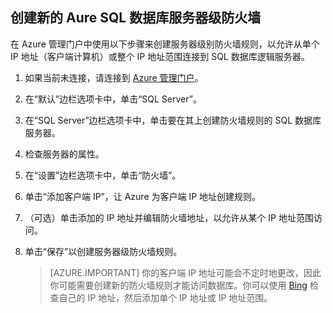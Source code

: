 
<!--
includes/sql-database-create-new-server-firewall-portal.md

Latest Freshness check:  2016-04-11 , carlrab.

As of circa 2016-04-11, the following topics might include this include:
articles/sql-database/sql-database-get-started-tutorial.md
articles/sql-database/sql-database-configure-firewall-settings

-->
## 创建新的 Aure SQL 数据库服务器级防火墙

在 Azure 管理门户中使用以下步骤来创建服务器级别防火墙规则，以允许从单个 IP 地址（客户端计算机）或整个 IP 地址范围连接到 SQL 数据库逻辑服务器。

1. 如果当前未连接，请连接到 [Azure 管理门户](http://manage.windowsazure.cn)。
2. 在“默认”边栏选项卡中，单击“SQL Server”。
2. 在“SQL Server”边栏选项卡中，单击要在其上创建防火墙规则的 SQL 数据库服务器。 
3. 检查服务器的属性。
4. 在“设置”边栏选项卡中，单击“防火墙”。
5. 单击“添加客户端 IP”，让 Azure 为客户端 IP 地址创建规则。
6. （可选）单击添加的 IP 地址并编辑防火墙地址，以允许从某个 IP 地址范围访问。    
7. 单击“保存”以创建服务器级防火墙规则。

	>[AZURE.IMPORTANT] 你的客户端 IP 地址可能会不定时地更改，因此你可能需要创建新的防火墙规则才能访问数据库。你可以使用 [Bing](http://www.bing.com/search?q=my%20ip%20address) 检查自己的 IP 地址，然后添加单个 IP 地址或 IP 地址范围。

<!---HONumber=Mooncake_0503_2016-->
